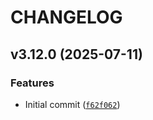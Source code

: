 # CHANGELOG

<!-- version list -->

## v3.12.0 (2025-07-11)

### Features

- Initial commit
  ([`f62f062`](https://github.com/intel/mfd-kvm/commit/f62f062a7aa195e68bc601faf9ab972415972b04))
